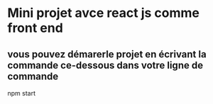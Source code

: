 # Mini projet avce react js comme front end
## vous pouvez démarerle projet en écrivant la commande ce-dessous dans votre ligne de commande
npm start 
